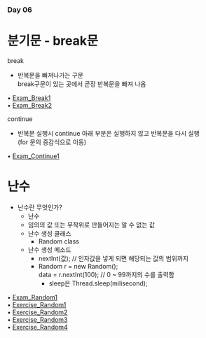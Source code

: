 ### Day 06  

# 분기문 - break문  
  break  
  - 반복문을 빠져나가는 구문  
    break구문이 있는 곳에서 곧장 반복문을 빠져 나옴  
    
• [Exam_Break1](https://github.com/icici0093/KH_Study/blob/main/code/Exam_Break1.java)  
• [Exam_Break2](https://github.com/icici0093/KH_Study/blob/main/code/Exam_Break2.java)  

  continue  
  - 반복문 실행시 continue 아래 부분은 실행하지 않고 반복문을 다시 실행  
    (for 문의 증감식으로 이동)  

• [Exam_Continue1](https://github.com/icici0093/KH_Study/blob/main/code/Exam_Continue1.java)  
    
# 난수  
 - 난수란 무엇인가?  
    - 난수  
     - 임의의 값 또는 무작위로 만들어지는 알 수 없는 값  
    - 난수 생성 클래스  
      - Random class  
    - 난수 생성 메소드  
      - nextInt(값); // 인자값을 넣게 되면 해당되는 값의 범위까지  
      - Random r = new Random();  
        data = r.nextInt(100); // 0 ~ 99까지의 수를 출력함  
        - sleep은 Thread.sleep(milisecond);

• [Exam_Random1](https://github.com/icici0093/KH_Study/blob/main/code/Exam_Random1.java)  
• [Exercise_Random1](https://github.com/icici0093/KH_Study/blob/main/code/Exercise_Random1.java)  
• [Exercise_Random2](https://github.com/icici0093/KH_Study/blob/main/code/Exercise_Random2.java)  
• [Exercise_Random3](https://github.com/icici0093/KH_Study/blob/main/code/Exercise_Random3.java)  
• [Exercise_Random4](https://github.com/icici0093/KH_Study/blob/main/code/Exercise_Random4.java)  
